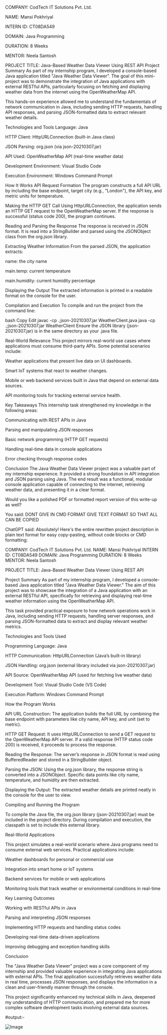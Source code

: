 COMPANY: CodTech IT Solutions Pvt. Ltd.

NAME: Mansi Pokhriyal

INTERN ID: CT08DA549

DOMAIN: Java Programming

DURATION: 8 Weeks

MENTOR: Neela Santosh

PROJECT TITLE: Java-Based Weather Data Viewer Using REST API
Project Summary
As part of my internship program, I developed a console-based Java application titled "Java Weather Data Viewer". The goal of this mini-project was to demonstrate the integration of Java applications with external RESTful APIs, particularly focusing on fetching and displaying weather data from the internet using the OpenWeatherMap API.

This hands-on experience allowed me to understand the fundamentals of network communication in Java, including sending HTTP requests, handling API responses, and parsing JSON-formatted data to extract relevant weather details.

Technologies and Tools
Language: Java

HTTP Client: HttpURLConnection (built-in Java class)

JSON Parsing: org.json (via json-20210307.jar)

API Used: OpenWeatherMap API (real-time weather data)

Development Environment: Visual Studio Code

Execution Environment: Windows Command Prompt

How It Works
API Request Formation
The program constructs a full API URL by including the base endpoint, target city (e.g., "London"), the API key, and metric units for temperature.

Making the HTTP GET Call
Using HttpURLConnection, the application sends an HTTP GET request to the OpenWeatherMap server. If the response is successful (status code 200), the program continues.

Reading and Parsing the Response
The response is received in JSON format. It is read into a StringBuilder and parsed using the JSONObject class from the org.json library.

Extracting Weather Information
From the parsed JSON, the application extracts:

name: the city name

main.temp: current temperature

main.humidity: current humidity percentage

Displaying the Output
The extracted information is printed in a readable format on the console for the user.

Compilation and Execution
To compile and run the project from the command line:

bash
Copy
Edit
javac -cp .;json-20210307.jar WeatherClient.java
java -cp .;json-20210307.jar WeatherClient
Ensure the JSON library (json-20210307.jar) is in the same directory as your .java file.

Real-World Relevance
This project mirrors real-world use cases where applications must consume third-party APIs. Some potential scenarios include:

Weather applications that present live data on UI dashboards.

Smart IoT systems that react to weather changes.

Mobile or web backend services built in Java that depend on external data sources.

API monitoring tools for tracking external service health.

Key Takeaways
This internship task strengthened my knowledge in the following areas:

Communicating with REST APIs in Java

Parsing and manipulating JSON responses

Basic network programming (HTTP GET requests)

Handling real-time data in console applications

Error checking through response codes

Conclusion
The Java Weather Data Viewer project was a valuable part of my internship experience. It provided a strong foundation in API integration and JSON parsing using Java. The end result was a functional, modular console application capable of connecting to the internet, retrieving weather data, and presenting it in a clear format.

Would you like a polished PDF or formatted report version of this write-up as well?



You said:
DONT GIVE IN CMD FORMAT GIVE TEXT FORMAT SO THAT ALL CAN BE COPIED

ChatGPT said:
Absolutely! Here's the entire rewritten project description in plain text format for easy copy-pasting, without code blocks or CMD formatting:

COMPANY: CodTech IT Solutions Pvt. Ltd.
NAME: Mansi Pokhriyal
INTERN ID: CT08DA549
DOMAIN: Java Programming
DURATION: 8 Weeks
MENTOR: Neela Santosh

PROJECT TITLE: Java-Based Weather Data Viewer Using REST API

Project Summary
As part of my internship program, I developed a console-based Java application titled "Java Weather Data Viewer." The aim of this project was to showcase the integration of a Java application with an external RESTful API, specifically for retrieving and displaying real-time weather information using the OpenWeatherMap API.

This task provided practical exposure to how network operations work in Java, including sending HTTP requests, handling server responses, and parsing JSON-formatted data to extract and display relevant weather metrics.

Technologies and Tools Used

Programming Language: Java

HTTP Communication: HttpURLConnection (Java’s built-in library)

JSON Handling: org.json (external library included via json-20210307.jar)

API Source: OpenWeatherMap API (used for fetching live weather data)

Development Tool: Visual Studio Code (VS Code)

Execution Platform: Windows Command Prompt

How the Program Works

API URL Construction:
The application builds the full URL by combining the base endpoint with parameters like city name, API key, and unit (set to metric).

HTTP GET Request:
It uses HttpURLConnection to send a GET request to the OpenWeatherMap API server. If a valid response (HTTP status code 200) is received, it proceeds to process the response.

Reading the Response:
The server’s response in JSON format is read using BufferedReader and stored in a StringBuilder object.

Parsing the JSON:
Using the org.json library, the response string is converted into a JSONObject. Specific data points like city name, temperature, and humidity are then extracted.

Displaying the Output:
The extracted weather details are printed neatly in the console for the user to view.

Compiling and Running the Program

To compile the Java file, the org.json library (json-20210307.jar) must be included in the project directory. During compilation and execution, the classpath is set to include this external library.

Real-World Applications

This project simulates a real-world scenario where Java programs need to consume external web services. Practical applications include:

Weather dashboards for personal or commercial use

Integration into smart home or IoT systems

Backend services for mobile or web applications

Monitoring tools that track weather or environmental conditions in real-time

Key Learning Outcomes

Working with RESTful APIs in Java

Parsing and interpreting JSON responses

Implementing HTTP requests and handling status codes

Developing real-time data-driven applications

Improving debugging and exception handling skills

Conclusion

The "Java Weather Data Viewer" project was a core component of my internship and provided valuable experience in integrating Java applications with external APIs. The final application successfully retrieves weather data in real time, processes JSON responses, and displays the information in a clean and user-friendly manner through the console.

This project significantly enhanced my technical skills in Java, deepened my understanding of HTTP communication, and prepared me for more complex software development tasks involving external data sources.



#output:-


![Image](https://github.com/user-attachments/assets/f37bd952-88de-4e9f-b53e-016d435ef538)

